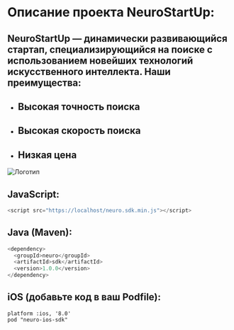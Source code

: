 # Описание проекта NeuroStartUp:
## NeuroStartUp — динамически развивающийся стартап, специализирующийся на поиске с использованием новейших технологий искусственного интеллекта. Наши преимущества:

* ## Высокая точность поиска
* ## Высокая скорость поиска
* ## Низкая цена
![Логотип](https://camo.githubusercontent.com/ace14ee894d150192a7b05b12410738aa65528da742bbce69315a5f441320ea7/68747470733a2f2f692e696d6775722e636f6d2f495a4f525769492e706e67) 
## JavaScript:
~~~JavaScript
<script src="https://localhost/neuro.sdk.min.js"></script>
~~~
## Java (Maven):
~~~Java
<dependency>
  <groupId>neuro</groupId>
  <artifactId>sdk</artifactId>
  <version>1.0.0</version>
</dependency>
~~~
## iOS (добавьте код в ваш Podfile):
~~~
platform :ios, '8.0'
pod "neuro-ios-sdk"
~~~